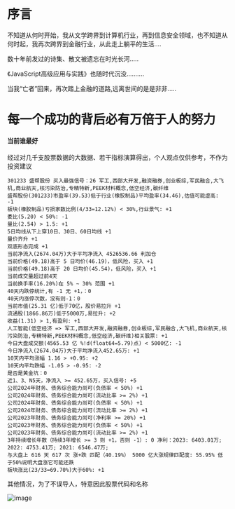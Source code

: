 # 序言
不知道从何时开始，我从文学跨界到计算机行业，再到信息安全领域，也不知道从何时起，我再次跨界到金融行业，从此走上躺平的生活....

数十年前发过的诗集、散文被遗忘在时光长河.....

《JavaScript高级应用与实践》也随时代沉没..........

当我“亡者”回来，再次踏上金融的道路,远离世间的是是非非.....


# 每一个成功的背后必有万倍于人的努力
#### 当前谁最好
经过对几千支股票数据的大数据、若干指标演算得出，个人观点仅供参考，不作为投资建议
```
301233 盛帮股份 买入最强信号：26 军工,西部大开发,融资融券,创业板综,军民融合,大飞机,商业航天,核污染防治,专精特新,PEEK材料概念,低空经济,碳纤维
盛帮股份(301233)市盈率(39.53)低于行业(橡胶制品)平均盈率(34.46),估值可能虚高: -1
板块(橡胶制品)亏损家数比例(4/33=12.12%) < 30%,行业景气: +1
委比(5.20) < 50%: -1
量比(2.54) > 1.5: +1
5日均线从下上穿10日、30日、60日均线 +1
量价齐升 +1
双底形态完成 +1
当前净流入(2674.04万)大于平均净流入 4526536.66 利加仓
当前价格(49.18)高于 5 日均价(46.19)，低风险，买入 +1
当前价格(49.18)高于 20 日均价(45.54)，低风险，买入 +1
当前成交量超过前4天
当前换手率(16.20%)在 5% ~ 30% 范围 +1
40天内跌停统计,有 -1 无 +1，：0
40天内涨停次数，没有则-1：0
当前市值(25.31 亿)低于70亿，股价易拉升 +1
流通股(1866.86万)低于5000万,易拉升: +2
收益(1.31) > 1,有盈利: +1
人工智能(低空经济 => 军工,西部大开发,融资融券,创业板综,军民融合,大飞机,商业航天,核污染防治,专精特新,PEEK材料概念,低空经济,碳纤维)相关股票: +1
今日大盘成交额(4565.53 亿 %!d(float64=5.79)点) < 5000亿: -1
今日净流入(2674.04万)大于平均净流入452.65万: +1
10天内平均涨幅 1.16 > +0.95: +2
10天内平均跌幅 -1.05 > -0.95: -2
是否是黄金坑：0
近1、3、N5天，净流入 >= 452.65万，买入信号: +5
公司2024年财务、债务综合能力尚可(负债率 < 50%) +1
公司2024年财务、债务综合能力尚可(流动比率 >= 2%) +1
公司2024年财务、债务综合能力尚可(负债率 < 50%) +1
公司2024年财务、债务综合能力尚可(流动比率 >= 2%) +1
公司2023年财务、债务综合能力尚可(净利率 >= 20%) +1
公司2023年财务、债务综合能力尚可(负债率 < 50%) +1
公司2023年财务、债务综合能力尚可(流动比率 >= 2%) +1
3年持续增长年数（持续3年增长 >= 3 则 +1，否则 -1）: 0 净利：2023: 6403.01万; 2022: 4753.41万; 2021: 6546.47万; 
与大盘上 616 天 617 次 涨+跌 匹配（40.19%） 5000 亿大涨规律匹配度: 55.95% 低于50%说明大盘涨它可能还跌
板块涨比(23/33=69.70%)大于60%: +1
```
其他情况，为了不误导人，特意因此股票代码和名称

![image](https://github.com/user-attachments/assets/2c52a5a2-a73f-4cd3-8bfb-30698acc1e22)
